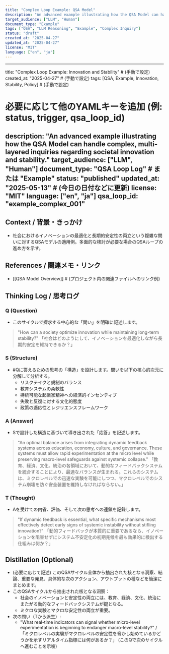```yaml
---
title: "Complex Loop Example: QSA Model"
description: "An advanced example illustrating how the QSA Model can handle complex, multi-layered inquiries."
target_audience: ["LLM", "Human"]
document_type: "Example"
tags: ["QSA", "LLM Reasoning", "Example", "Complex Inquiry"]
status: "draft"
created_at: "2025-04-27"
updated_at: "2025-04-27"
license: "MIT"
language: ["en", "ja"]
---
```

---
title: "Complex Loop Example: Innovation and Stability" # (手動で設定)
created_at: "2025-04-27" # (手動で設定)
tags: [QSA, Example, Innovation, Stability, Policy] # (手動で設定)
# 必要に応じて他のYAMLキーを追加 (例: status, trigger, qsa_loop_id)
description: "An advanced example illustrating how the QSA Model can handle complex, multi-layered inquiries regarding societal innovation and stability."
target_audience: ["LLM", "Human"]
document_type: "QSA Loop Log" # または "Example"
status: "published"
updated_at: "2025-05-13" # (今日の日付などに更新)
license: "MIT"
language: ["en", "ja"]
qsa_loop_id: "example_complex_001"
---

## Context / 背景・きっかけ
* 社会におけるイノベーションの最適化と長期的安定性の両立という複雑な問いに対するQSAモデルの適用例。多面的な検討が必要な場合のQSAループの進め方を示す。

## References / 関連メモ・リンク
* [[QSA Model Overview]] # (プロジェクト内の関連ファイルへのリンク例)

## Thinking Log / 思考ログ

### Q (Question)
* このサイクルで探求する中心的な「問い」を明確に記述します。
> "How can a society optimize innovation while maintaining long-term stability?"
> 「社会はどのようにして、イノベーションを最適化しながら長期的安定を維持できるか？」

### S (Structure)
* #Qに答えるための思考の「構造」を設計します。問いを以下の核心的次元に分解して分析する。
    * リスクテイクと規制のバランス
    * 教育システムの柔軟性
    * 持続可能な起業家精神への経済的インセンティブ
    * 失敗と反復に対する文化的態度
    * 政策の適応性とレジリエンスフレームワーク

### A (Answer)
* Sで設計した構造に基づいて導き出された「応答」を記述します。
> "An optimal balance arises from integrating dynamic feedback systems across education, economy, culture, and governance. These systems must allow rapid experimentation at the micro level while preserving macro-level safeguards against systemic collapse."
> 「教育、経済、文化、統治の各領域において、動的なフィードバックシステムを統合することにより、最適なバランスが生まれる。これらのシステムは、ミクロレベルでの迅速な実験を可能にしつつ、マクロレベルでのシステム崩壊を防ぐ安全装置を維持しなければならない。」

### T (Thought)
* Aを受けての内省、評価、そして次の思考への連鎖を記録します。
> "If dynamic feedback is essential, what specific mechanisms most effectively detect early signs of systemic instability without stifling innovation?"
> 「動的フィードバックが本質的に重要であるなら、イノベーションを阻害せずにシステム不安定化の初期兆候を最も効果的に検出する仕組みは何か？」

## Distillation (Optional)
* (必要に応じて記述) このQSAサイクル全体から抽出された核となる洞察、結論、重要な発見、具体的な次のアクション、アウトプットの種などを簡潔にまとめます。
* このQSAサイクルから抽出された核となる洞察：
    * 社会のイノベーションと安定性の両立には、教育、経済、文化、統治にまたがる動的なフィードバックシステムが鍵となる。
    * ミクロな実験とマクロな安定性の両立が重要。
* 次の問い（Tから派生）:
    * "What real-time indicators can signal whether micro-level experimentation is beginning to endanger macro-level stability?" / 「ミクロレベルの実験がマクロレベルの安定性を脅かし始めているかどうかを示すリアルタイム指標には何があるか？」 (このQで次のサイクルへ進むことを示唆)